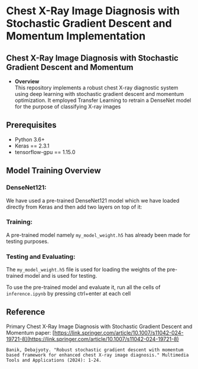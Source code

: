 # Chest X-Ray Image Diagnosis with Stochastic Gradient Descent and Momentum Implementation

## Chest X-Ray Image Diagnosis with Stochastic Gradient Descent and Momentum

- **Overview**  
This repository implements a robust chest X-ray diagnostic system using deep learning with stochastic gradient descent and momentum optimization. It employed Transfer Learning to retrain a DenseNet model for the purpose of classifying X-ray images

## Prerequisites

- Python 3.6+
- Keras == 2.3.1
- tensorflow-gpu == 1.15.0


## Model Training Overview

### DenseNet121:

   We have used a pre-trained DenseNet121 model which we have loaded directly from Keras and then add two layers on top of it:
  

### Training:
A pre-trained model namely `my_model_weight.h5` has already been made for testing purposes.
### Testing and Evaluating:
   
   The `my_model_weight.h5` file is used for loading the weights of the pre-trained model and is used for testing.  

   To use the pre-trained model and evaluate it, run all the cells of  `inference.ipynb` by pressing ctrl+enter at each cell
 
## Reference

  Primary Chest X-Ray Image Diagnosis with Stochastic Gradient Descent and Momentum paper: [https://link.springer.com/article/10.1007/s11042-024-19721-8](https://link.springer.com/article/10.1007/s11042-024-19721-8)

```
Banik, Debajyoty. "Robust stochastic gradient descent with momentum based framework for enhanced chest X-ray image diagnosis." Multimedia Tools and Applications (2024): 1-24.
```
